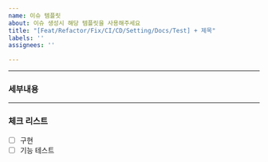 ```yaml
---
name: 이슈 템플릿
about: 이슈 생성시 해당 템플릿을 사용해주세요
title: "[Feat/Refactor/Fix/CI/CD/Setting/Docs/Test] + 제목"
labels: ''
assignees: ''

---
```


***
### 세부내용

***
### 체크 리스트
- [ ] 구현
- [ ] 기능 테스트
